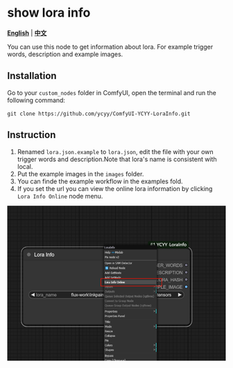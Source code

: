 # show lora info

[**English**](README.md) | [**中文**](README_zh_CN.md)

You can use this node to get information about lora. For example trigger words, description and example images.

## Installation

Go to your `custom_nodes` folder in ComfyUI, open the terminal and run the following command:

```
git clone https://github.com/ycyy/ComfyUI-YCYY-LoraInfo.git
```

## Instruction

1. Renamed `lora.json.example` to `lora.json`, edit the file with your own trigger words and description.Note that lora's name is consistent with local.
2. Put the example images in the `images` folder.
3. You can finde the example workflow in the examples fold.
4. If you set the url you can view the online lora information by clicking `Lora Info Online` node menu.

![lora info online](./examples/lora-info-online.png)

